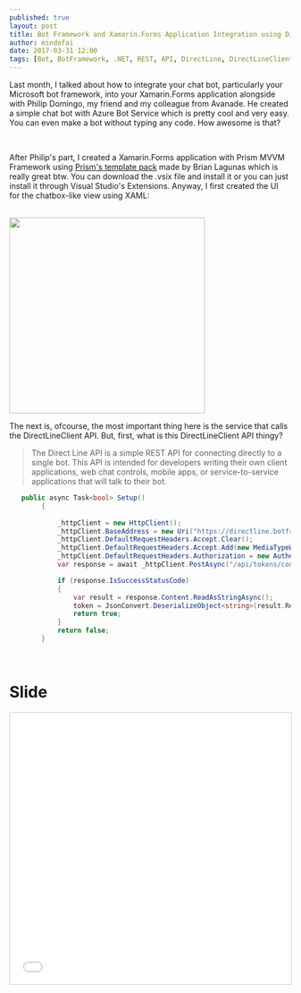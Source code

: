```yaml
---
published: true
layout: post
title: Bot Framework and Xamarin.Forms Application Integration using DirectLineClientAPI
author: mindofai
date: 2017-03-31 12:00
tags: [Bot, BotFramework, .NET, REST, API, DirectLine, DirectLineClient, UWP, Xamarin, Xamarin. Forms]
---
```


Last month, I talked about how to integrate your chat bot, particularly your Microsoft bot framework, into your Xamarin.Forms application alongside with Philip Domingo, my friend and my colleague from Avanade. He created a simple chat bot with Azure Bot Service which is pretty cool and very easy. You can even make a bot without typing any code. How awesome is that?

<br>

After Philip's part, I created a Xamarin.Forms application with Prism MVVM Framework using [Prism's template pack](https://marketplace.visualstudio.com/items?itemName=BrianLagunas.PrismTemplatePack) made by Brian Lagunas which is really great btw. You can download the .vsix file and install it or you can just install it through Visual Studio's Extensions. Anyway, I first created the UI for the chatbox-like view using XAML:

<br>

 <img src="{{site.baseurl}}/Chatview.jpeg" style="width: 350px;"/>

<br>

The next is, ofcourse, the most important thing here is the service that calls the DirectLineClient API. But, first, what is this DirectLineClient API thingy?

> The Direct Line API is a simple REST API for connecting directly to a single bot. This API is intended for developers writing their own client applications, web chat controls, mobile apps, or service-to-service applications that will talk to their bot.

```csharp
   public async Task<bool> Setup()
        {
            
            _httpClient = new HttpClient();
            _httpClient.BaseAddress = new Uri("https://directline.botframework.com/");
            _httpClient.DefaultRequestHeaders.Accept.Clear();
            _httpClient.DefaultRequestHeaders.Accept.Add(new MediaTypeWithQualityHeaderValue("application/json"));
            _httpClient.DefaultRequestHeaders.Authorization = new AuthenticationHeaderValue("Bearer", "E9QJFcMjyys.cwA.O4w.tKCiXm5OxxgQz7_Mi-zPaRZTJHA645ICT0ryVTRomI0");
            var response = await _httpClient.PostAsync("/api/tokens/conversation", null);

            if (response.IsSuccessStatusCode)
            {
                var result = response.Content.ReadAsStringAsync();
                token = JsonConvert.DeserializeObject<string>(result.Result);
                return true;
            }
            return false;
        }
 ```

<br>

# Slide
<iframe src="//www.slideshare.net/slideshow/embed_code/key/J9QITUWiwiQt3s" width="595" height="485" frameborder="0" marginwidth="0" marginheight="0" scrolling="no" style="border:1px solid #CCC; border-width:1px; margin-bottom:5px; max-width: 100%;" allowfullscreen> </iframe> <div style="margin-bottom:5px"> <strong> <a href="//www.slideshare.net/BryanAnthonyGarcia/directlineapi-xamarinforms-app-and-bot-framework-integration" title="DirectLineAPI - Xamarin.Forms App and Bot Framework Integration" target="_blank">
